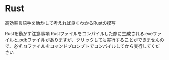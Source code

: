 # Rust

高効率言語手を動かして考えれば良くわかるRustの模写

Rustを動かす注意事項
Rustファイルをコンパイルした際に生成される.exeファイルと.pdbファイルがありますが、クリックしても実行することができませんので、必ず.rsファイルをコマンドプロンプトでコンパイルしてから実行してください

